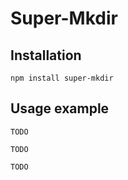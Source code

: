 Super-Mkdir
====================

## Installation


```
npm install super-mkdir
```

## Usage example

```
TODO
```
```
TODO
```
```
TODO
```
